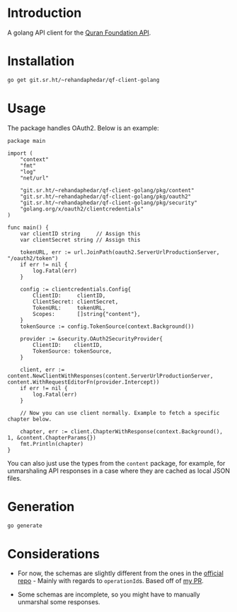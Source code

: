 # Introduction

A golang API client for the [Quran Foundation API](https://api-docs.quran.foundation/).

# Installation

```sh
go get git.sr.ht/~rehandaphedar/qf-client-golang
```

# Usage

The package handles OAuth2. Below is an example:

```golang
package main

import (
	"context"
	"fmt"
	"log"
	"net/url"

	"git.sr.ht/~rehandaphedar/qf-client-golang/pkg/content"
	"git.sr.ht/~rehandaphedar/qf-client-golang/pkg/oauth2"
	"git.sr.ht/~rehandaphedar/qf-client-golang/pkg/security"
	"golang.org/x/oauth2/clientcredentials"
)

func main() {
	var clientID string     // Assign this
	var clientSecret string // Assign this

	tokenURL, err := url.JoinPath(oauth2.ServerUrlProductionServer, "/oauth2/token")
	if err != nil {
		log.Fatal(err)
	}

	config := clientcredentials.Config{
		ClientID:     clientID,
		ClientSecret: clientSecret,
		TokenURL:     tokenURL,
		Scopes:       []string{"content"},
	}
	tokenSource := config.TokenSource(context.Background())

	provider := &security.OAuth2SecurityProvider{
		ClientID:    clientID,
		TokenSource: tokenSource,
	}

	client, err := content.NewClientWithResponses(content.ServerUrlProductionServer, content.WithRequestEditorFn(provider.Intercept))
	if err != nil {
		log.Fatal(err)
	}

	// Now you can use client normally. Example to fetch a specific chapter below.

	chapter, err := client.ChapterWithResponse(context.Background(), 1, &content.ChapterParams{})
	fmt.Println(chapter)
}
```

You can also just use the types from the `content` package, for example, for unmarshaling API responses in a case where they are cached as local JSON files.

# Generation

```sh
go generate
```

# Considerations

- For now, the schemas are slightly different from the ones in the [official repo](https://github.com/quran/qf-api-docs) - Mainly with regards to `operationId`s. Based off of [my PR](https://github.com/quran/qf-api-docs/pull/16).

- Some schemas are incomplete, so you might have to manually unmarshal some responses.
